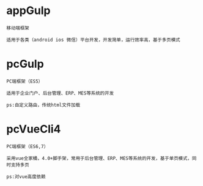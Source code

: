 # appGulp
	
	移动端框架

	适用于各类（android ios 微信）平台开发，开发简单，运行效率高，基于多页模式
	
# pcGulp
	
	PC端框架（ES5）

	适用于企业门户、后台管理、ERP、MES等系统的开发

	ps:自定义路由，传统html文件加载

# pcVueCli4

	PC端框架（ES6,7）

	采用vue全家桶，4.0+脚手架，常用于后台管理、ERP、MES等系统的开发，基于单页模式，同时支持多页

	ps:对vue高度依赖
